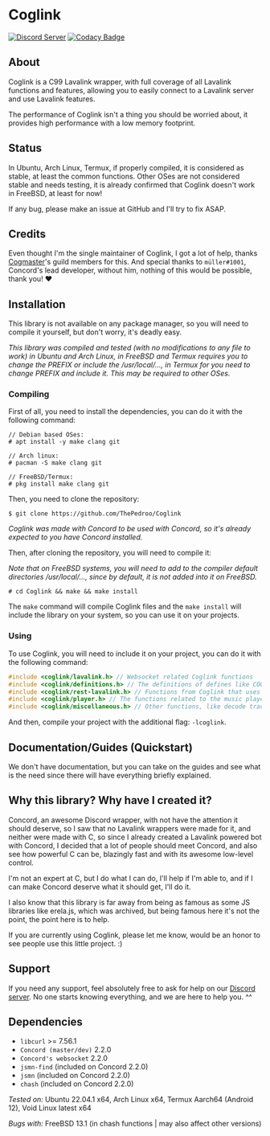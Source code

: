 # Coglink

[![Discord Server](https://img.shields.io/discord/1036045973039890522?color=5865F2&logo=discord&logoColor=white)](https://discord.gg/YcaK3puy49) [![Codacy Badge](https://app.codacy.com/project/badge/Grade/acbabb99b4354f5ab182e511dd35aee4)](https://www.codacy.com/gh/ThePedroo/Coglink/dashboard?utm_source=github.com&amp;utm_medium=referral&amp;utm_content=ThePedroo/Coglink&amp;utm_campaign=Badge_Grade)

## About

Coglink is a C99 Lavalink wrapper, with full coverage of all Lavalink functions and features, allowing you to easily connect to a Lavalink server and use Lavalink features.

The performance of Coglink isn't a thing you should be worried about, it provides high performance with a low memory footprint.

## Status

In Ubuntu, Arch Linux, Termux, if properly compiled, it is considered as stable, at least the common functions. Other OSes are not considered stable and needs testing, it is already confirmed that Coglink doesn't work in FreeBSD, at least for now! 

If any bug, please make an issue at GitHub and I'll try to fix ASAP.

## Credits

Even thought I'm the single maintainer of Coglink, I got a lot of help, thanks [Cogmaster](https://discord.gg/YcaK3puy49)'s guild members for this. And special thanks to `müller#1001`, Concord's lead developer, without him, nothing of this would be possible, thank you! ❤️

## Installation

This library is not available on any package manager, so you will need to compile it yourself, but don't worry, it's deadly easy.

*This library was compiled and tested (with no modifications to any file to work) in Ubuntu and Arch Linux, in FreeBSD and Termux requires you to change the PREFIX or include the /usr/local/..., in Termux for you need to change PREFIX and include it. This may be required to other OSes.*

### Compiling

First of all, you need to install the dependencies, you can do it with the following command:

```console
// Debian based OSes:
# apt install -y make clang git

// Arch linux:
# pacman -S make clang git

// FreeBSD/Termux:
# pkg install make clang git
```

Then, you need to clone the repository:

```console
$ git clone https://github.com/ThePedroo/Coglink
```

*Coglink was made with Concord to be used with Concord, so it's already expected to you have Concord installed.*

Then, after cloning the repository, you will need to compile it:

*Note that on FreeBSD systems, you will need to add to the compiler default directories /usr/local/..., since by default, it is not added into it on FreeBSD.*

```console
# cd Coglink && make && make install
```

The `make` command will compile Coglink files and the `make install` will include the library on your system, so you can use it on your projects.

### Using

To use Coglink, you will need to include it on your project, you can do it with the following command:

```c
#include <coglink/lavalink.h> // Websocket related Coglink functions
#include <coglink/definitions.h> // The definitions of defines like COGLINK_SUCCESS
#include <coglink/rest-lavalink.h> // Functions from Coglink that uses Lavalink rest API
#include <coglink/player.h> // The functions related to the music player
#include <coglink/miscellaneous.h> // Other functions, like decode track, get router planner and etc
```

And then, compile your project with the additional flag: `-lcoglink`.

## Documentation/Guides (Quickstart)

We don't have documentation, but you can take on the guides and see what is the need since there will have everything briefly explained.

## Why this library? Why have I created it?

Concord, an awesome Discord wrapper, with not have the attention it should deserve, so I saw that no Lavalink wrappers were made for it, and neither were made with C, so since I already created a Lavalink powered bot with Concord, I decided that a lot of people should meet Concord, and also see how powerful C can be, blazingly fast and with its awesome low-level control.

I'm not an expert at C, but I do what I can do, I'll help if I'm able to, and if I can make Concord deserve what it should get, I'll do it.

I also know that this library is far away from being as famous as some JS libraries like erela.js, which was archived, but being famous here it's not the point, the point here is to help.

If you are currently using Coglink, please let me know, would be an honor to see people use this little project. :)

## Support

If you need any support, feel absolutely free to ask for help on our [Discord server](https://discord.gg/uPveNfTuCJ). No one starts knowing everything, and we are here to help you. ^^

## Dependencies

* `libcurl` >= 7.56.1
* `Concord (master/dev)` 2.2.0
* `Concord's websocket` 2.2.0
* `jsmn-find` (included on Concord 2.2.0)
* `jsmn` (included on Concord 2.2.0)
* `chash` (included on Concord 2.2.0)

*Tested on:* Ubuntu 22.04.1 x64, Arch Linux x64, Termux Aarch64 (Android 12), Void Linux latest x64

*Bugs with:* FreeBSD 13.1 (in chash functions | may also affect other versions)